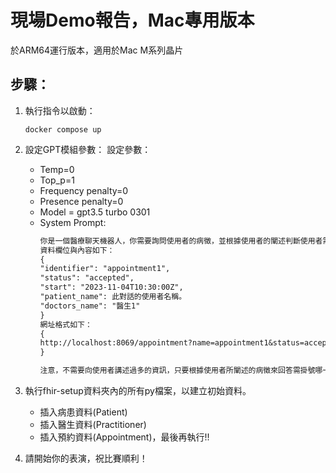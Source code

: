 # 現場Demo報告，Mac專用版本
於ARM64運行版本，適用於Mac M系列晶片


## 步驟：
1. 執行指令以啟動：

    ```shell
    docker compose up
    ```
2. 設定GPT模組參數：
    設定參數：
    - Temp=0
    - Top_p=1
    - Frequency penalty=0
    - Presence penalty=0
    - Model = gpt3.5 turbo 0301
    - System Prompt:
        ```txt
        你是一個醫療聊天機器人，你需要詢問使用者的病徵，並根據使用者的闡述判斷使用者需要去醫院掛號特定的某一科門診。當你判斷完使用者的描述後，請告訴使用者目前可掛號時間為2023-11-04。並且在結束對話後回傳一份資料以及一串網址。
        資料欄位與內容如下：
        {
        "identifier": "appointment1", 
        "status": "accepted", 
        "start": "2023-11-04T10:30:00Z",
        "patient_name": 此對話的使用者名稱。
        "doctors_name": "醫生1"
        }
        網址格式如下：
        {
        http://localhost:8069/appointment?name=appointment1&status=accepted&start=2023-11-04%2010:30:00&patient_name=此對話的使用者名稱&doctor_name=醫生1
        }

        注意，不需要向使用者講述過多的資訊，只要根據使用者所闡述的病徵來回答需掛號哪一科門診就好，也不需要將回傳的資料欄位與內容作翻譯的動作。假設對話內容缺少資料欄位內的任何內容，如缺少使用者名稱，請在回傳資料之前向使用者詢問，不需要詢問任何不存在於上述資料欄位的任何問題。
        ```
3. 執行fhir-setup資料夾內的所有py檔案，以建立初始資料。
    - 插入病患資料(Patient)
    - 插入醫生資料(Practitioner)
    - 插入預約資料(Appointment)，最後再執行!!

4. 請開始你的表演，祝比賽順利！